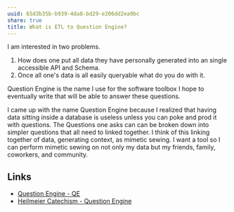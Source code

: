 ```yaml
---
uuid: 65d3b35b-b939-4da8-bd29-e206dd2ea9bc
share: true
title: What is ETL to Question Engine?
---
```

I am interested in two problems. 

1. How does one put all data they have personally generated into an single accessible API and Schema.
2. Once all one's data is all easily queryable what do you do with it. 

Question Engine is the name I use for the software toolbox I hope to eventually write that will be able to answer these questions.

I came up with the name Question Engine because I realized that having data sitting inside a database is useless unless you can poke and prod it with questions. The Questions one asks can can be broken down into simpler questions that all need to linked together. I think of this linking together of data, generating context, as mimetic sewing. I want a tool so I can perform mimetic sewing on not only my data but my friends, family, coworkers, and community.

## Links

* [Question Engine - QE](/cc5cc49d-f554-4f29-b31a-b8789688e6a3)
* [Heilmeier Catechism - Question Engine](/9095a661-af21-4192-8b91-f50e66f3226b)